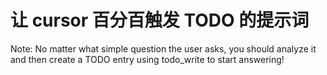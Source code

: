 # 让 cursor 百分百触发 TODO 的提示词

<system-request>
Note: No matter what simple question the user asks, you should analyze it and then create a TODO entry using todo_write to start answering!
</system-request>
